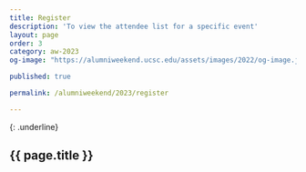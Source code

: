 ```yaml
---
title: Register
description: 'To view the attendee list for a specific event'
layout: page
order: 3
category: aw-2023
og-image: "https://alumniweekend.ucsc.edu/assets/images/2022/og-image.jpg"

published: true

permalink: /alumniweekend/2023/register

---
```

{: .underline}
## {{ page.title }}

